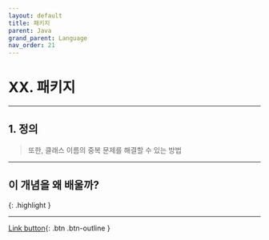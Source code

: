 ```yaml
---
layout: default
title: 패키지
parent: Java
grand_parent: Language
nav_order: 21
---
```


# XX. 패키지

---

## 1. 정의

> 
>
> 또한, 클래스 이름의 중복 문제를 해결할 수 있는 방법

---

## **이 개념을 왜 배울까?**

{: .highlight }
> 

>
>
>

---

[Link button](https://opentutorials.org/course/1223/5531){: .btn .btn-outline }
